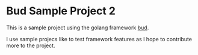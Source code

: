 
# Bud Sample Project 2

This is a sample project using the golang framework
[bud](https://github.com/livebud/bud).

I use sample projecs like to test framework features as I hope to
contribute more to the project.